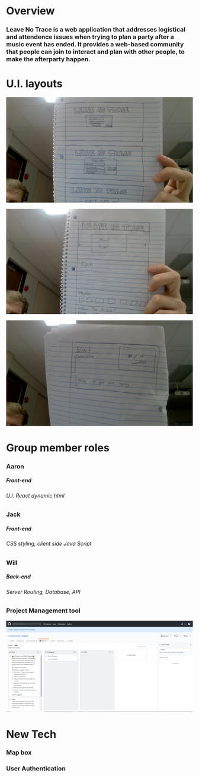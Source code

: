 # Overview


### Leave No Trace is a web application that addresses logistical and attendence issues when trying to plan a party after a music event has ended.  It provides a web-based community that people can join to interact and plan with other people, to make the afterparty happen.


# U.I. layouts

![Alt text](./images/uilayout1.jpg "title")

![Alt text](./images/uilayout2.jpg "title")

![Alt text](./images/uilayout3.jpg "title")


# Group member roles

### Aaron
##### Front-end
###### U.I. React dynamic html

### Jack
##### Front-end
###### CSS styling, client side Java Script

### Will
##### Back-end
###### Server Routing, Database, API

### Project Management tool

![Alt text](./images/ghproj.PNG "title")


# New Tech

### Map box

### User Authentication